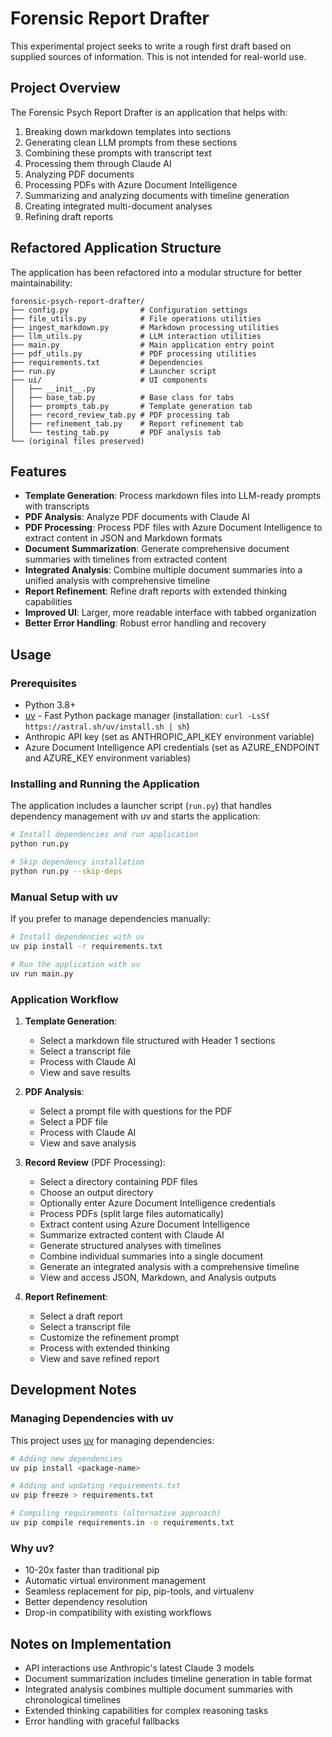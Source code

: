 # Forensic Report Drafter

This experimental project seeks to write a rough first draft based on supplied sources of information. This is not intended for real-world use.

## Project Overview

The Forensic Psych Report Drafter is an application that helps with:

1. Breaking down markdown templates into sections
2. Generating clean LLM prompts from these sections
3. Combining these prompts with transcript text
4. Processing them through Claude AI
5. Analyzing PDF documents
6. Processing PDFs with Azure Document Intelligence
7. Summarizing and analyzing documents with timeline generation
8. Creating integrated multi-document analyses
9. Refining draft reports 

## Refactored Application Structure

The application has been refactored into a modular structure for better maintainability:

```
forensic-psych-report-drafter/
├── config.py                # Configuration settings
├── file_utils.py            # File operations utilities
├── ingest_markdown.py       # Markdown processing utilities
├── llm_utils.py             # LLM interaction utilities
├── main.py                  # Main application entry point
├── pdf_utils.py             # PDF processing utilities
├── requirements.txt         # Dependencies
├── run.py                   # Launcher script
├── ui/                      # UI components
│   ├── __init__.py
│   ├── base_tab.py          # Base class for tabs
│   ├── prompts_tab.py       # Template generation tab
│   ├── record_review_tab.py # PDF processing tab
│   ├── refinement_tab.py    # Report refinement tab
│   └── testing_tab.py       # PDF analysis tab
└── (original files preserved)
```

## Features

- **Template Generation**: Process markdown files into LLM-ready prompts with transcripts
- **PDF Analysis**: Analyze PDF documents with Claude AI
- **PDF Processing**: Process PDF files with Azure Document Intelligence to extract content in JSON and Markdown formats
- **Document Summarization**: Generate comprehensive document summaries with timelines from extracted content
- **Integrated Analysis**: Combine multiple document summaries into a unified analysis with comprehensive timeline
- **Report Refinement**: Refine draft reports with extended thinking capabilities
- **Improved UI**: Larger, more readable interface with tabbed organization
- **Better Error Handling**: Robust error handling and recovery

## Usage

### Prerequisites

- Python 3.8+
- [uv](https://github.com/astral-sh/uv) - Fast Python package manager (installation: `curl -LsSf https://astral.sh/uv/install.sh | sh`)
- Anthropic API key (set as ANTHROPIC_API_KEY environment variable)
- Azure Document Intelligence API credentials (set as AZURE_ENDPOINT and AZURE_KEY environment variables)

### Installing and Running the Application

The application includes a launcher script (`run.py`) that handles dependency management with uv and starts the application:

```bash
# Install dependencies and run application
python run.py

# Skip dependency installation
python run.py --skip-deps
```

### Manual Setup with uv

If you prefer to manage dependencies manually:

```bash
# Install dependencies with uv
uv pip install -r requirements.txt

# Run the application with uv
uv run main.py
```

### Application Workflow

1. **Template Generation**:
   - Select a markdown file structured with Header 1 sections
   - Select a transcript file
   - Process with Claude AI
   - View and save results

2. **PDF Analysis**:
   - Select a prompt file with questions for the PDF
   - Select a PDF file
   - Process with Claude AI
   - View and save analysis

3. **Record Review** (PDF Processing):
   - Select a directory containing PDF files
   - Choose an output directory
   - Optionally enter Azure Document Intelligence credentials
   - Process PDFs (split large files automatically)
   - Extract content using Azure Document Intelligence
   - Summarize extracted content with Claude AI
   - Generate structured analyses with timelines
   - Combine individual summaries into a single document
   - Generate an integrated analysis with a comprehensive timeline
   - View and access JSON, Markdown, and Analysis outputs

4. **Report Refinement**:
   - Select a draft report
   - Select a transcript file
   - Customize the refinement prompt
   - Process with extended thinking
   - View and save refined report

## Development Notes

### Managing Dependencies with uv

This project uses [uv](https://github.com/astral-sh/uv) for managing dependencies:

```bash
# Adding new dependencies
uv pip install <package-name>

# Adding and updating requirements.txt
uv pip freeze > requirements.txt

# Compiling requirements (alternative approach)
uv pip compile requirements.in -o requirements.txt
```

### Why uv?

- 10-20x faster than traditional pip
- Automatic virtual environment management
- Seamless replacement for pip, pip-tools, and virtualenv
- Better dependency resolution
- Drop-in compatibility with existing workflows

## Notes on Implementation

- API interactions use Anthropic's latest Claude 3 models
- Document summarization includes timeline generation in table format
- Integrated analysis combines multiple document summaries with chronological timelines
- Extended thinking capabilities for complex reasoning tasks
- Error handling with graceful fallbacks
